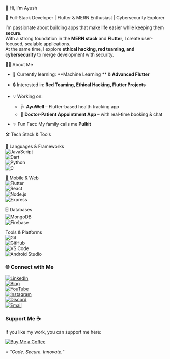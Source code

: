 👋 Hi, I'm Ayush

🚀 Full-Stack Developer | Flutter & MERN Enthusiast | Cybersecurity Explorer  

I’m passionate about building apps that make life easier while keeping them **secure**.  
With a strong foundation in the **MERN stack** and **Flutter**, I create user-focused, scalable applications.  
At the same time, I explore **ethical hacking, red teaming, and cybersecurity** to merge development with security.  



👨‍💻 About Me  

- 🌱 Currently learning: **Machine Learning ** & **Advanced Flutter**  
- 🔒 Interested in: **Red Teaming, Ethical Hacking, Flutter Projects**  
- 💡 Working on:  
  - 🩺 **AyuWell** – Flutter-based health tracking app  
  - 📅 **Doctor-Patient Appointment App** – with real-time booking & chat  


- ✨ Fun Fact: My family calls me **Pulkit**  


🛠️ Tech Stack & Tools  

🚀 Languages & Frameworks  
![JavaScript](https://img.shields.io/badge/JavaScript-F7DF1E?style=for-the-badge&logo=javascript&logoColor=000)  
![Dart](https://img.shields.io/badge/Dart-0175C2?style=for-the-badge&logo=dart&logoColor=white)  
![Python](https://img.shields.io/badge/Python-3776AB?style=for-the-badge&logo=python&logoColor=white)  
![C](https://img.shields.io/badge/C-00599C?style=for-the-badge&logo=c&logoColor=white)  

📱 Mobile & Web  
![Flutter](https://img.shields.io/badge/Flutter-02569B?style=for-the-badge&logo=flutter&logoColor=white)  
![React](https://img.shields.io/badge/React-20232A?style=for-the-badge&logo=react&logoColor=61DAFB)  
![Node.js](https://img.shields.io/badge/Node.js-339933?style=for-the-badge&logo=node.js&logoColor=white)  
![Express](https://img.shields.io/badge/Express.js-000000?style=for-the-badge&logo=express&logoColor=white)  

🗄️ Databases  
![MongoDB](https://img.shields.io/badge/MongoDB-47A248?style=for-the-badge&logo=mongodb&logoColor=white)  
![Firebase](https://img.shields.io/badge/Firebase-FFCA28?style=for-the-badge&logo=firebase&logoColor=black)  

 Tools & Platforms  
![Git](https://img.shields.io/badge/Git-F05032?style=for-the-badge&logo=git&logoColor=white)  
![GitHub](https://img.shields.io/badge/GitHub-181717?style=for-the-badge&logo=github&logoColor=white)  
![VS Code](https://img.shields.io/badge/VS%20Code-007ACC?style=for-the-badge&logo=visual-studio-code&logoColor=white)  
![Android Studio](https://img.shields.io/badge/Android%20Studio-3DDC84?style=for-the-badge&logo=android-studio&logoColor=white)  


### 🌐 Connect with Me  

[![LinkedIn](https://img.shields.io/badge/LinkedIn-0A66C2?style=for-the-badge&logo=linkedin&logoColor=white)](https://www.linkedin.com/in/ayushrivastav)  
[![Blog](https://img.shields.io/badge/My%20Blog-FF5722?style=for-the-badge&logo=vercel&logoColor=white)](https://ayush-portfolio-hazel.vercel.app/)  
[![YouTube](https://img.shields.io/badge/YouTube-Hack%20and%20Shield-FF0000?style=for-the-badge&logo=youtube&logoColor=white)](https://www.youtube.com/@HackandShield)  
[![Instagram](https://img.shields.io/badge/Instagram-E4405F?style=for-the-badge&logo=instagram&logoColor=white)](https://instagram.com/nowayush)  
[![Discord](https://img.shields.io/badge/Discord-5865F2?style=for-the-badge&logo=discord&logoColor=white)](https://discord.gg/X4vPAnCJ)  
[![Email](https://img.shields.io/badge/Email-ayushshrivastva25%40gmail.com-D14836?style=for-the-badge&logo=gmail&logoColor=white)](mailto:ayushshrivastva25@gmail.com)

### Support Me ☕  

If you like my work, you can support me here:  

[![Buy Me a Coffee](https://img.buymeacoffee.com/button-api/?text=Buy%20me%20a%20coffee&emoji=☕&slug=yourusername&button_colour=FFDD00&font_colour=000000&font_family=Arial&outline_colour=000000&coffee_colour=ffffff)](https://www.buymeacoffee.com/ayushshrivastva)



⭐️ _“Code. Secure. Innovate.”_

